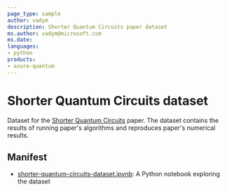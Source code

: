 ```yaml
---
page_type: sample
author: vadym
description: Shorter Quantum Circuits paper dataset
ms.author: vadym@microsoft.com
ms.date:
languages:
- python
products:
- azure-quantum
---
```


# Shorter Quantum Circuits dataset

Dataset for the [Shorter Quantum Circuits](https://arxiv.org/abs/2203.10064) paper.
The dataset contains the results of running paper's algorithms
and reproduces paper's numerical results.


## Manifest

- [shorter-quantum-circuits-dataset.ipynb](./shorter-quantum-circuits-dataset.ipynb): A Python notebook exploring the dataset
